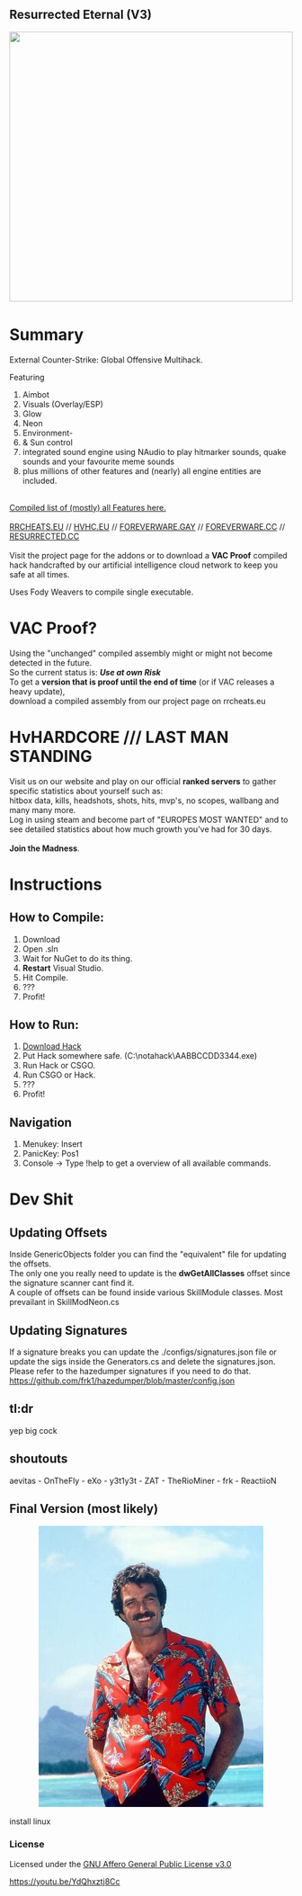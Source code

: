 <h2> Resurrected Eternal (V3)</h2>
<p align="center">
  <img width="100%" height="480" src="https://www.hvhc.eu/assets/flex/add/csgo_9.jpg">
</p>

# Summary
External Counter-Strike: Global Offensive Multihack.<br>

Featuring 
1. Aimbot
2. Visuals (Overlay/ESP)
3. Glow
4. Neon 
5. Environment- 
6. & Sun control
7. integrated sound engine using NAudio to play hitmarker sounds, quake sounds and your favourite meme sounds 
8. plus millions of other features and (nearly) all engine entities are included.

<br>
<a href="https://rrcheats.eu/page/features">Compiled list of (mostly) all Features here.</a><br><br>
<a href="https://rrcheats.eu">RRCHEATS.EU</a> // <a href="https://HVHC.eu">HVHC.EU</a> // <a href="https://FOREVERWARE.gay">FOREVERWARE.GAY</a> // <a href="https://FOREVERWARE.cc">FOREVERWARE.CC</a> // <a href="https://RESURRECTED.cc">RESURRECTED.CC</a><br><br>
Visit the project page for the addons or to download a <strong>VAC Proof</strong> compiled hack handcrafted by our artificial intelligence cloud network to keep you safe at all times.<br>

Uses Fody Weavers to compile single executable.



# VAC Proof?
Using the "unchanged" compiled assembly might or might not become detected in the future.<br> So the current status is: <strong><em>Use at own Risk</em></strong><br>
To get a <strong>version that is proof until the end of time</strong> (or if VAC releases a heavy update),<br> download a compiled assembly from our project page on rrcheats.eu



# HvHARDCORE /// LAST MAN STANDING
Visit us on our website and play on our official <strong>ranked servers</strong> to gather specific statistics about yourself such as: <br>hitbox data, kills, headshots, shots, hits, mvp's, no scopes, wallbang and many many more.<br>
Log in using steam and become part of "EUROPES MOST WANTED" and to see detailed statistics about how much growth you've had for 30 days.<br><br>
<strong>Join the Madness</strong>.



# Instructions

## How to Compile:
1. Download 
2. Open .sln 
3. Wait for NuGet to do its thing. 
4. <strong>Restart</strong> Visual Studio. 
5. Hit Compile. 
6. ??? 
7. Profit!

## How to Run:
1. <a href="https://www.foreverware.gay/page/install" target="_blank">Download Hack</a>
2. Put Hack somewhere safe. (C:\notahack\AABBCCDD3344.exe)
3. Run Hack or CSGO.
4. Run CSGO or Hack.
5. ???
6. Profit!

## Navigation

1. Menukey: Insert
2. PanicKey: Pos1
3. Console -> Type !help to get a overview of all available commands.


# Dev Shit

## Updating Offsets
Inside GenericObjects folder you can find the "equivalent" file for updating the offsets.<br>
The only one you really need to update is the <strong>dwGetAllClasses</strong> offset since the signature scanner cant find it.<br>
A couple of offsets can be found inside various SkillModule classes. Most prevailant in SkillModNeon.cs
<br>

## Updating Signatures
If a signature breaks you can update the ./configs/signatures.json file or update the sigs inside the Generators.cs and delete the signatures.json. <br>
Please refer to the hazedumper signatures if you need to do that.<br>https://github.com/frk1/hazedumper/blob/master/config.json


## tl:dr
yep big cock


## shoutouts

aevitas - OnTheFly - eXo - y3t1y3t - ZAT - TheRioMiner - frk - ReactiioN


## Final Version (most likely)
<p align="center">
  <img src="https://github.com/sirk1x/ResurrectedEternal/blob/main/magnum.jpg?raw=true">
</p>

<a hef="https://manjaro.org/">install linux</a>

### License
Licensed under the <a href="https://github.com/sirk1x/ResurrectedEternal/blob/main/LICENSE">GNU Affero General Public License v3.0</a><br>

https://youtu.be/YdQhxztj8Cc
